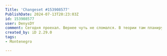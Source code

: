 ```yaml
---
Title: 'Changeset #153908577'
PublishDate: 2024-07-13T20:23:03Z
id: 153908577
user: DenysDY
comment: Сегодня проехал. Вернее чуть не сломался. В теории там планируют построить дорогу. Пока-что лишь остатки старого асфальта с ямами глубиной до 20 см. и гравий.
created_by: iD 2.29.0
tags:
- Montenegro

---
```

